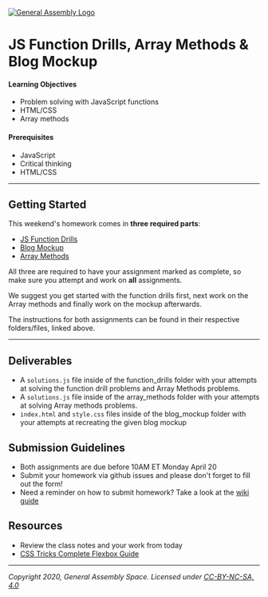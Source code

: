 [![General Assembly Logo](https://camo.githubusercontent.com/1a91b05b8f4d44b5bbfb83abac2b0996d8e26c92/687474703a2f2f692e696d6775722e636f6d2f6b6538555354712e706e67)](https://generalassemb.ly/education/web-development-immersive)

# JS Function Drills, Array Methods & Blog Mockup

#### Learning Objectives

- Problem solving with JavaScript functions
- HTML/CSS
- Array methods

#### Prerequisites

- JavaScript
- Critical thinking
- HTML/CSS

---

## Getting Started

This weekend's homework comes in **three required parts**: 

- [JS Function Drills](function_drills) 
- [Blog Mockup](blog_mockup)
- [Array Methods](array-methods-callbacks)

All three are required to have your assignment marked as complete, so make sure you attempt and work on **all** assignments.

We suggest you get started with the function drills first, next work on the Array methods and finally work on the mockup afterwards.

The instructions for both assignments can be found in their respective folders/files, linked above.

---

## Deliverables

- A `solutions.js` file inside of the function_drills folder with your attempts at solving the function drill problems and Array Methods problems.
- A `solutions.js` file inside of the array_methods folder with your attempts at solving Array methods problems.
- `index.html` and `style.css` files inside of the blog_mockup folder with your attempts at recreating the given blog mockup

## Submission Guidelines

- Both assignments are due before 10AM ET Monday April 20
- Submit your homework via github issues and please don't forget to fill out the form!
- Need a reminder on how to submit homework? Take a look at the [wiki guide](https://git.generalassemb.ly/Software-Engineering-Immersive-Remote/SEIR-Nova/wiki/How-To-Submit-Homework)

## Resources

- Review the class notes and your work from today
- [CSS Tricks Complete Flexbox Guide](https://css-tricks.com/snippets/css/a-guide-to-flexbox/)

---

*Copyright 2020, General Assembly Space. Licensed under [CC-BY-NC-SA, 4.0](https://creativecommons.org/licenses/by-nc-sa/4.0/)*
